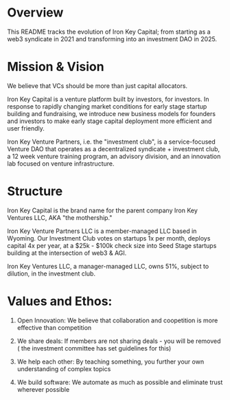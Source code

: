 # Overview

This README tracks the evolution of Iron Key Capital; from starting as a web3 syndicate in 2021 and transforming into an investment DAO in 2025.


# Mission & Vision

We believe that VCs should be more than just capital allocators.

Iron Key Capital is a venture platform built by investors, for investors. In response to rapidly changing market conditions for early stage startup building and fundraising, we introduce new business models for founders and investors to make early stage capital deployment more efficient and user friendly.

Iron Key Venture Partners, i.e. the "investment club", is a service-focused Venture DAO that operates as a decentralized syndicate + investment club, a 12 week venture training program, an advisory division, and an innovation lab focused on venture infrastructure.


# Structure

Iron Key Capital is the brand name for the parent company Iron Key Ventures LLC, AKA "the mothership."

Iron Key Venture Partners LLC is a member-managed LLC based in Wyoming. Our Investment Club votes on startups 1x per month, deploys capital 4x per year, at a $25k - $100k check size into Seed Stage startups building at the intersection of web3 & AGI.

Iron Key Ventures LLC, a manager-managed LLC, owns 51%, subject to dilution, in the investment club.


# Values and Ethos:


1. Open Innovation: We believe that collaboration and coopetition is more effective than competition

2. We share deals: If members are not sharing deals - you will be removed ( the investment committee has set guidelines for this)

3. We help each other: By teaching something, you further your own understanding of complex topics

4. We build software: We automate as much as possible and eliminate trust wherever possible
